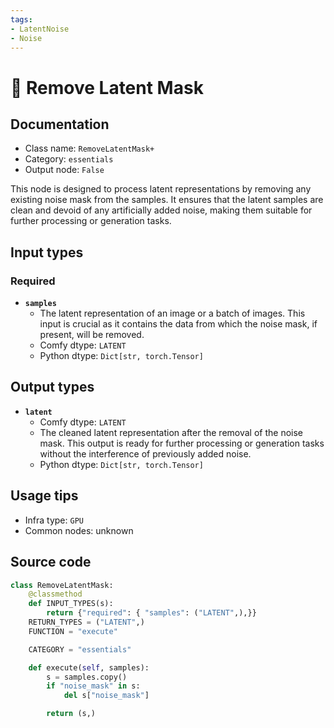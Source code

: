 ```yaml
---
tags:
- LatentNoise
- Noise
---
```


# 🔧 Remove Latent Mask
## Documentation
- Class name: `RemoveLatentMask+`
- Category: `essentials`
- Output node: `False`

This node is designed to process latent representations by removing any existing noise mask from the samples. It ensures that the latent samples are clean and devoid of any artificially added noise, making them suitable for further processing or generation tasks.
## Input types
### Required
- **`samples`**
    - The latent representation of an image or a batch of images. This input is crucial as it contains the data from which the noise mask, if present, will be removed.
    - Comfy dtype: `LATENT`
    - Python dtype: `Dict[str, torch.Tensor]`
## Output types
- **`latent`**
    - Comfy dtype: `LATENT`
    - The cleaned latent representation after the removal of the noise mask. This output is ready for further processing or generation tasks without the interference of previously added noise.
    - Python dtype: `Dict[str, torch.Tensor]`
## Usage tips
- Infra type: `GPU`
- Common nodes: unknown


## Source code
```python
class RemoveLatentMask:
    @classmethod
    def INPUT_TYPES(s):
        return {"required": { "samples": ("LATENT",),}}
    RETURN_TYPES = ("LATENT",)
    FUNCTION = "execute"

    CATEGORY = "essentials"

    def execute(self, samples):
        s = samples.copy()
        if "noise_mask" in s:
            del s["noise_mask"]

        return (s,)

```
